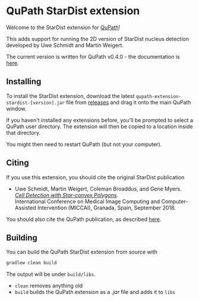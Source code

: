# QuPath StarDist extension

Welcome to the StarDist extension for [QuPath](http://qupath.github.io)!

This adds support for running the 2D version of StarDist nucleus detection developed by Uwe Schmidt and Martin Weigert.

The current version is written for QuPath v0.4.0 - the documentation is [here](https://qupath.readthedocs.io/en/0.4/docs/deep/stardist.html).

## Installing

To install the StarDist extension, download the latest `qupath-extension-stardist-[version].jar` file from [releases](https://github.com/qupath/qupath-extension-stardist/releases) and drag it onto the main QuPath window.

If you haven't installed any extensions before, you'll be prompted to select a QuPath user directory.
The extension will then be copied to a location inside that directory.

You might then need to restart QuPath (but not your computer).


## Citing

If you use this extension, you should cite the original StarDist publication

- Uwe Schmidt, Martin Weigert, Coleman Broaddus, and Gene Myers.  
[*Cell Detection with Star-convex Polygons*](https://arxiv.org/abs/1806.03535).  
International Conference on Medical Image Computing and Computer-Assisted Intervention (MICCAI), Granada, Spain, September 2018.

You should also cite the QuPath publication, as described [here](https://qupath.readthedocs.io/en/stable/docs/intro/citing.html).


## Building

You can build the QuPath StarDist extension from source with

```bash
gradlew clean build
```

The output will be under `build/libs`.

* `clean` removes anything old
* `build` builds the QuPath extension as a *.jar* file and adds it to `libs`
